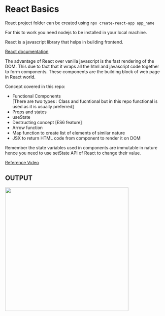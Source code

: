 # React Basics

React project folder can be created using `npx create-react-app app_name`

For this to work you need nodejs to be installed in your local machine.

React is a javascript library that helps in building frontend.

[React documentation](https://reactjs.org/)

The advantage of React over vanilla javascript is the fast rendering of the DOM. This due to fact that it wraps all the html and javascript code together to form components. These components are the building block of web page in React world.

Concept covered in this repo:

- Functional Components <br>
  [There are two types : Class and fucntional but in this repo functional is used as it is usually preferred]
- Props and states
- useState
- Destructing concept [ES6 feature]
- Arrow function
- Map function to create list of elements of similar nature
- JSX to return HTML code from component to render it on DOM

Remember the state variables used in components are immutable in nature hence you need to use setState API of React to change their value.

[Reference Video](https://www.youtube.com/watch?v=dGcsHMXbSOA&list=PLDyQo7g0_nsVHmyZZpVJyFn5ojlboVEhE)

## OUTPUT

<img src="https://user-images.githubusercontent.com/62696039/118351752-5a912a80-b57b-11eb-8f95-8d43b8138148.gif" width="400">
